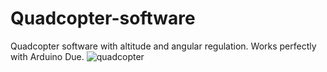 # Quadcopter-software
Quadcopter software with altitude and angular regulation.
Works perfectly with Arduino Due.
![quadcopter](https://github.com/sebastianbrzustowicz/Quadcopter-software/assets/66909222/5354fdf8-2dd9-4bd6-9cd1-1b2fbc702c24)
